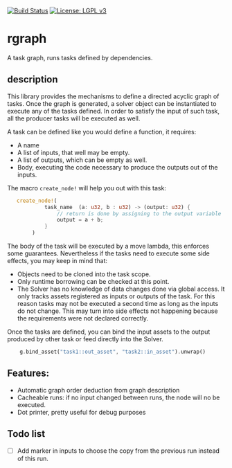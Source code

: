 [![Build Status](https://travis-ci.org/LuisAyuso/rgraph.svg?branch=master)](https://travis-ci.org/LuisAyuso/rgraph)
[![License: LGPL v3](https://img.shields.io/badge/License-LGPL%20v3-blue.svg)](https://www.gnu.org/licenses/lgpl-3.0)
# rgraph
A task graph, runs tasks defined by dependencies. 

## description

This library provides the mechanisms to define a directed acyclic graph of tasks. 
Once the graph is generated, a solver object can be instantiated to execute any of the tasks defined. 
In order to satisfy the input of such task, all the producer tasks will be executed as well. 

A task can be defined like you would define a function, it requires:
- A name
- A list of inputs, that well may be empty.
- A list of outputs, which can be empty as well.
- Body, executing the code necessary to produce the outputs out of the inputs.

The macro `create_node!` will help you out with this task:

```rust
   create_node!(
            task_name  (a: u32, b : u32) -> (output: u32) {
                // return is done by assigning to the output variable
                output = a + b;
            }
        )
```

The body of the task will be executed by a move lambda, this enforces some guarantees. 
Nevertheless if the tasks need to execute some side effects, you may keep in mind that:
- Objects need to be cloned into the task scope.
- Only runtime borrowing can be checked at this point.
- The Solver has no knowledge of data changes done via global access. It only tracks assets registered as inputs or outputs of the task. For this reason tasks may not be executed a second time as long as the inputs do not change. This may turn into side effects not happening because the requirements were not declared correctly.  

Once the tasks are defined, you can bind the input assets to the output produced by other task
or feed directly into the Solver.

```rust
    g.bind_asset("task1::out_asset", "task2::in_asset").unwrap()
```

## Features:

- Automatic graph order deduction from graph description
- Cacheable runs: if no input changed between runs, the node will no be executed.
- Dot printer, pretty useful for debug purposes 


## Todo list
- [ ] Add marker in inputs to choose the copy from the previous run instead of this run.
